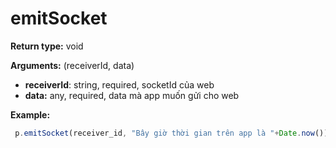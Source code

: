 # emitSocket

**Return type:** void

**Arguments:** (receiverId, data)

* **receiverId**: string, required, socketId của web
* **data:** any, required, data mà app muốn gửi cho web

**Example:**

```javascript
 p.emitSocket(receiver_id, "Bây giờ thời gian trên app là "+Date.now())
```
